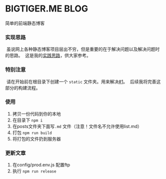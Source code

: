 # BIGTIGER.ME BLOG 
简单的前端静态博客

### 实现思路

  虽说网上各种静态博客项目层出不穷，但是重要的在于解决问题以及解决问题时的思路。
  这是我的[实践思路](https://segmentfault.com/a/1190000009341256?_ea=2575582)，供大家参考。

### 特别注意

  请在开始前在根目录下创建一个 `static` 文件夹。用来解决[#1](https://github.com/liujinyang1994/Blog/issues/1)。
  后续我将完善这部分的构建流程。

### 使用

1. 拷贝一份代码到你的本地
2. 在目录下 `npm i`
3. 在posts文件夹下面写`.md` 文件（注意！文件名不允许使用list.md）
4. 打包 `npm run build`
5. 将打包的文件扔到服务器

### 更新文章

1. 在config/prod.env.js 配置ftp
2. 执行 `npm run release`



